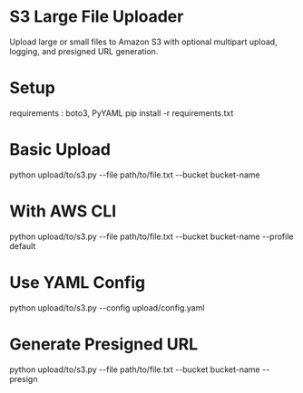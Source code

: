 # S3 Large File Uploader

Upload large or small files to Amazon S3 with optional multipart upload, logging, and presigned URL generation.

# Setup
requirements : boto3, PyYAML
pip install -r requirements.txt

# Basic Upload

python upload/to/s3.py --file path/to/file.txt --bucket bucket-name

# With AWS CLI

python upload/to/s3.py --file path/to/file.txt --bucket bucket-name --profile default

# Use YAML Config

python upload/to/s3.py --config upload/config.yaml

# Generate Presigned URL

python upload/to/s3.py --file path/to/file.txt --bucket bucket-name --presign
